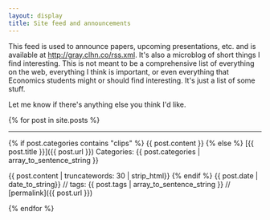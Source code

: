 ```yaml
---
layout: display
title: Site feed and announcements
---
```


This feed is used to announce papers, upcoming presentations, etc.
and is available at <http://gray.clhn.co/rss.xml>. It's also a
microblog of short things I find interesting. This is not meant to be
a comprehensive list of everything on the web, everything I think is
important, or even everything that Economics students might or should
find interesting. It's just a list of some stuff. 

Let me know if there's anything else you think I'd like.

{% for post in site.posts %}
<hr>
{% if post.categories contains "clips" %}
  {{ post.content }} 
{% else %}
  [{{ post.title }}]({{ post.url }})  
  Categories: {{ post.categories | array_to_sentence_string }}  

  {{ post.content | truncatewords: 30 | strip_html}}
{% endif %}
{{ post.date | date_to_string}} // 
tags: {{ post.tags | array_to_sentence_string }} // [permalink]({{ post.url }})


{% endfor %}



